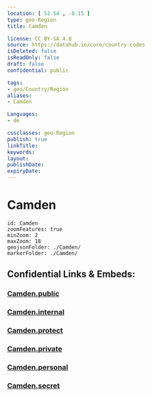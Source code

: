 ```yaml
---
location: [ 51.54 , -0.15 ] 
type: geo-Region
title: Camden

license: CC BY-SA 4.0
source: https://datahub.io/core/country-codes
isDeleted: false
isReadOnly: false
draft: false
confidential: public

tags:
- geo/Country/Region
aliases:
- Camden

Languages:
- de

cssclasses: geo-Region
publish: true
linkTitle: 
keywords: 
layout: 
publishDate: 
expiryDate: 
---
```


# Camden

```leaflet
id: Camden
zoomFeatures: true 
minZoom: 2 
maxZoom: 18
geojsonFolder: ./Camden/
markerFolder: ./Camden/
```


## Confidential Links & Embeds: 

### [Camden.public](/_public/\Earth\Continent\Europe\Europe~North\UK\England\Regions~England\London,Greater\cities~GreaterLondonCamden.public.md) 

### [Camden.internal](/_internal/\Earth\Continent\Europe\Europe~North\UK\England\Regions~England\London,Greater\cities~GreaterLondonCamden.internal.md) 

### [Camden.protect](/_protect/\Earth\Continent\Europe\Europe~North\UK\England\Regions~England\London,Greater\cities~GreaterLondonCamden.protect.md) 

### [Camden.private](/_private/\Earth\Continent\Europe\Europe~North\UK\England\Regions~England\London,Greater\cities~GreaterLondonCamden.private.md) 

### [Camden.personal](/_personal/\Earth\Continent\Europe\Europe~North\UK\England\Regions~England\London,Greater\cities~GreaterLondonCamden.personal.md) 

### [Camden.secret](/_secret/\Earth\Continent\Europe\Europe~North\UK\England\Regions~England\London,Greater\cities~GreaterLondonCamden.secret.md)

